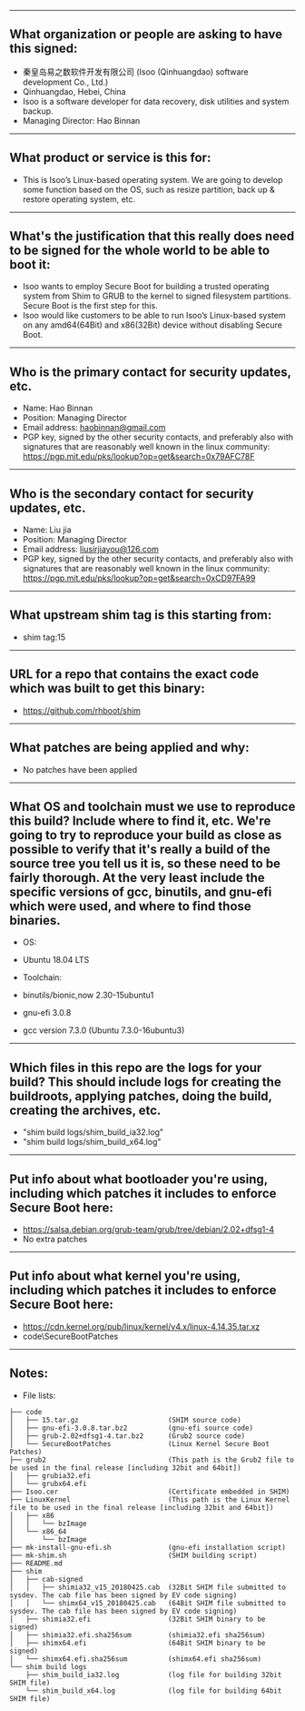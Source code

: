 -------------------------------------------------------------------------------
What organization or people are asking to have this signed:
-------------------------------------------------------------------------------
- 秦皇岛易之数软件开发有限公司 (Isoo (Qinhuangdao) software development Co., Ltd.)
- Qinhuangdao, Hebei, China
- Isoo is a software developer for data recovery, disk utilities and system backup.
- Managing Director: Hao Binnan

-------------------------------------------------------------------------------
What product or service is this for:
-------------------------------------------------------------------------------
- This is Isoo’s Linux-based operating system. We are going to develop some function based on the OS, such as resize partition, back up & restore operating system, etc.

-------------------------------------------------------------------------------
What's the justification that this really does need to be signed for the whole world to be able to boot it:
-------------------------------------------------------------------------------
- Isoo wants to employ Secure Boot for building a trusted operating system from Shim to GRUB to the kernel to signed filesystem partitions. Secure Boot is the first step for this.
- Isoo would like customers to be able to run Isoo’s Linux-based system on any amd64(64Bit) and x86(32Bit) device without disabling Secure Boot.

-------------------------------------------------------------------------------
Who is the primary contact for security updates, etc.
-------------------------------------------------------------------------------
- Name: Hao Binnan
- Position: Managing Director
- Email address: haobinnan@gmail.com
- PGP key, signed by the other security contacts, and preferably also with signatures that are reasonably well known in the linux community: https://pgp.mit.edu/pks/lookup?op=get&search=0x79AFC78F

-------------------------------------------------------------------------------
Who is the secondary contact for security updates, etc.
-------------------------------------------------------------------------------
- Name: Liu jia
- Position: Managing Director
- Email address: liusirjiayou@126.com
- PGP key, signed by the other security contacts, and preferably also with signatures that are reasonably well known in the linux community: https://pgp.mit.edu/pks/lookup?op=get&search=0xCD97FA99

-------------------------------------------------------------------------------
What upstream shim tag is this starting from:
-------------------------------------------------------------------------------
- shim tag:15

-------------------------------------------------------------------------------
URL for a repo that contains the exact code which was built to get this binary:
-------------------------------------------------------------------------------
- https://github.com/rhboot/shim

-------------------------------------------------------------------------------
What patches are being applied and why:
-------------------------------------------------------------------------------
- No patches have been applied

-------------------------------------------------------------------------------
What OS and toolchain must we use to reproduce this build?  Include where to find it, etc.  We're going to try to reproduce your build as close as possible to verify that it's really a build of the source tree you tell us it is, so these need to be fairly thorough. At the very least include the specific versions of gcc, binutils, and gnu-efi which were used, and where to find those binaries.
-------------------------------------------------------------------------------
- OS: 
- Ubuntu 18.04 LTS

- Toolchain: 
- binutils/bionic,now 2.30-15ubuntu1
- gnu-efi 3.0.8
- gcc version 7.3.0 (Ubuntu 7.3.0-16ubuntu3)

-------------------------------------------------------------------------------
Which files in this repo are the logs for your build?   This should include logs for creating the buildroots, applying patches, doing the build, creating the archives, etc.
-------------------------------------------------------------------------------
- "shim build logs/shim_build_ia32.log"
- "shim build logs/shim_build_x64.log"

-------------------------------------------------------------------------------
Put info about what bootloader you're using, including which patches it includes to enforce Secure Boot here:
-------------------------------------------------------------------------------
- https://salsa.debian.org/grub-team/grub/tree/debian/2.02+dfsg1-4
- No extra patches

-------------------------------------------------------------------------------
Put info about what kernel you're using, including which patches it includes to enforce Secure Boot here:
-------------------------------------------------------------------------------
- https://cdn.kernel.org/pub/linux/kernel/v4.x/linux-4.14.35.tar.xz
- code\SecureBootPatches

-------------------------------------------------------------------------------
Notes:
-------------------------------------------------------------------------------
- File lists:
```text
├── code
│   ├── 15.tar.gz                      (SHIM source code)
│   ├── gnu-efi-3.0.8.tar.bz2          (gnu-efi source code)
│   ├── grub-2.02+dfsg1-4.tar.bz2      (Grub2 source code)
│   └── SecureBootPatches              (Linux Kernel Secure Boot Patches)
├── grub2                              (This path is the Grub2 file to be used in the final release [including 32bit and 64bit])
│   ├── grubia32.efi
│   └── grubx64.efi
├── Isoo.cer                           (Certificate embedded in SHIM)
├── LinuxKernel                        (This path is the Linux Kernel file to be used in the final release [including 32bit and 64bit])
│   ├── x86
│   │   └── bzImage
│   └── x86_64
│       └── bzImage
├── mk-install-gnu-efi.sh              (gnu-efi installation script)
├── mk-shim.sh                         (SHIM building script)
├── README.md
├── shim
│   ├── cab-signed
│   │   ├── shimia32_v15_20180425.cab  (32Bit SHIM file submitted to sysdev. The cab file has been signed by EV code signing)
│   │   └── shimx64_v15_20180425.cab   (64Bit SHIM file submitted to sysdev. The cab file has been signed by EV code signing)
│   ├── shimia32.efi                   (32Bit SHIM binary to be signed)
│   ├── shimia32.efi.sha256sum         (shimia32.efi sha256sum)
│   ├── shimx64.efi                    (64Bit SHIM binary to be signed)
│   └── shimx64.efi.sha256sum          (shimx64.efi sha256sum)
└── shim build logs
    ├── shim_build_ia32.log            (log file for building 32bit SHIM file)
    └── shim_build_x64.log             (log file for building 64bit SHIM file)
```
